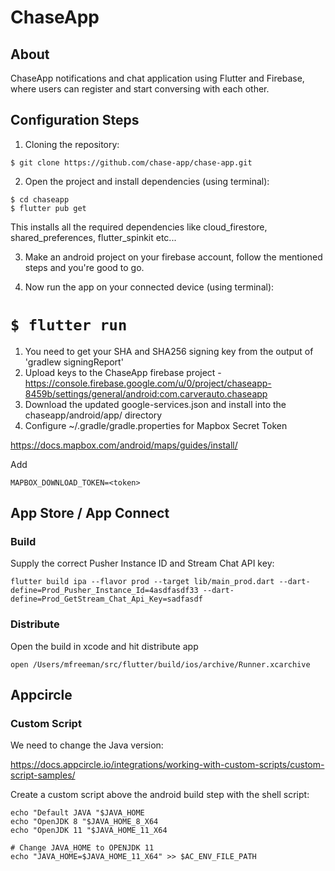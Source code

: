 # ChaseApp
## About
 ChaseApp notifications and chat application using Flutter and Firebase, where users can register and start conversing with each other.

## Configuration Steps
1. Cloning the repository:

```
$ git clone https://github.com/chase-app/chase-app.git
```

2. Open the project and install dependencies (using terminal):

```
$ cd chaseapp
$ flutter pub get
```
This installs all the required dependencies like cloud_firestore, shared_preferences, flutter_spinkit etc...

3. Make an android project on your firebase account, follow the mentioned steps and you're good to go.

4. Now run the app on your connected device (using terminal):

`$ flutter run`
=======
1. You need to get your SHA and SHA256 signing key from the output of 'gradlew signingReport'
2. Upload keys to the ChaseApp firebase project - https://console.firebase.google.com/u/0/project/chaseapp-8459b/settings/general/android:com.carverauto.chaseapp
3. Download the updated google-services.json and install into the chaseapp/android/app/ directory
5. Configure ~/.gradle/gradle.properties for Mapbox Secret Token

https://docs.mapbox.com/android/maps/guides/install/

Add

`MAPBOX_DOWNLOAD_TOKEN=<token>`

## App Store / App Connect

### Build

Supply the correct Pusher Instance ID and Stream Chat API key:

```
flutter build ipa --flavor prod --target lib/main_prod.dart --dart-define=Prod_Pusher_Instance_Id=4asdfasdf33 --dart-define=Prod_GetStream_Chat_Api_Key=sadfasdf
```

### Distribute

Open the build in xcode and hit distribute app

```
open /Users/mfreeman/src/flutter/build/ios/archive/Runner.xcarchive
```


## Appcircle

### Custom Script

We need to change the Java version:

https://docs.appcircle.io/integrations/working-with-custom-scripts/custom-script-samples/

Create a custom script above the android build step with the shell script:

```shell
echo "Default JAVA "$JAVA_HOME
echo "OpenJDK 8 "$JAVA_HOME_8_X64
echo "OpenJDK 11 "$JAVA_HOME_11_X64

# Change JAVA_HOME to OPENJDK 11
echo "JAVA_HOME=$JAVA_HOME_11_X64" >> $AC_ENV_FILE_PATH
```
